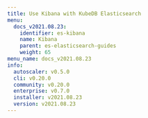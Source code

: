 ```yaml
---
title: Use Kibana with KubeDB Elasticsearch
menu:
  docs_v2021.08.23:
    identifier: es-kibana
    name: Kibana
    parent: es-elasticsearch-guides
    weight: 65
menu_name: docs_v2021.08.23
info:
  autoscaler: v0.5.0
  cli: v0.20.0
  community: v0.20.0
  enterprise: v0.7.0
  installer: v2021.08.23
  version: v2021.08.23
---
```


